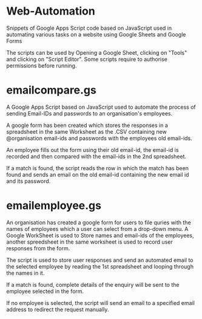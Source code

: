 # Web-Automation
Snippets of Google Apps Script code based on JavaScript used in automating various tasks on a website using Google Sheets and Google Forms

The scripts can be used by Opening a Google Sheet, clicking on "Tools" and clicking on "Script Editor". Some scripts require to authorise permissions before running.

# emailcompare.gs

A Google Apps Script based on JavaScript used to automate the process of sending Email-IDs and passwords to an organisation's employees.

A google form has been created which stores the responses in a spreadsheet in the same Worksheet as the .CSV containing new @organisation email-ids and passwords with the employees old email-ids.

An employee fills out the form using their old email-id, the email-id is recorded and then compared with the email-ids in the 2nd spreadsheet.

If a match is found, the script reads the row in which the match has been found and sends an email on the old email-id containing the new email id and its password.

# emailemployee.gs

An organisation has created a google form for users to file quries with the names of employees which a user can select from a drop-down menu. A Google WorkSheet is used to Store names and email-ids of the employees, another spreedsheet in the same worksheet is used to record user responses from the form.

The script is used to store user responses and send an automated email to the selected employee by reading the 1st spreadsheet and looping through the names in it.

If a match is found, complete details of the enquiry will be sent to the employee selected in the form.

If no employee is selected, the script will send an email to a specified email address to redirect the request manually.
